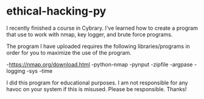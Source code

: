 # ethical-hacking-py
I recently finished a course in Cybrary. I've learned how to create a program that use to work with nmap, key logger, and brute force programs. 

The program I have uploaded requires the following libraries/programs in order for you to maximize the use of the program.

-https://nmap.org/download.html
-python-nmap
-pynput
-zipfile
-argpase
-logging
-sys
-time

I did this program for educational purposes. I am not responsible for any havoc on your system if this is misused. Please be responsible. Thanks!
